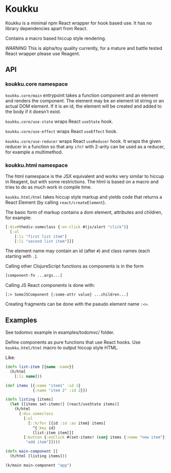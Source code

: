 # Koukku

Koukku is a minimal npm React wrapper for hook based use.
It has no library dependencies apart from React.

Contains a macro based hiccup style rendering.

*WARNING* This is alpha/toy quality currently, for a mature and battle tested React wrapper please use Reagent.

## API

### koukku.core namespace

`koukku.core/main` entrypoint takes a function component and an element
and renders the component. The element may be an element id string or an
actual DOM element. If it is an id, the element will be created and added
to the body if it doesn't exist.

`koukku.core/use-state` wraps React `useState` hook.

`koukku.core/use-effect` wraps React `useEffect` hook.

`koukku.core/use-reducer` wraps React `useReducer` hook.
It wraps the given reducer in a function so that any `ifn?` with 2-arity
can be used as a reducer, for example a multimethod.

### koukku.html namespace

The html namespace is the JSX equivalent and works very similar
to hiccup in Reagent, but with some restrictions. The html is
based on a macro and tries to do as much work in compile time.

`koukku.html/html` takes hiccup style markup and yields code that
returns a React Element (by calling `react/createElement`).

The basic form of markup contains a dom element, attributes
and children, for example:
```clojure
[:div#thediv.someclass {:on-click #(js/alert "click")}
  [:ul
    [:li "first list item"]
    [:li "second list item"]]]
```

The element name may contain an id (after `#`) and class names (each starting with `.`).

Calling other ClojureScript functions as components is in the
form

```clojure
[component-fn ...args...]
```

Calling JS React components is done with:
```
[:> SomeJSComponent {:some-attr value} ...children...]
```

Creating fragments can be done with the pseudo element name `:<>`.


## Examples

See todomvc example in examples/todomvc/ folder.

Define components as pure functions that use React hooks.
Use `koukku.html/html` macro to output hiccup style HTML.

Like:

```clojure
(defn list-item [{name :name}]
  (h/html
    [:li name]))

(def items [{:name "item1" :id 1}
            {:name "item 2" :id 2}])

(defn listing [items]
  (let [[items set-items!] (react/useState items)]
    (h/html
      [:div.someclass
        [:ul
          [::h/for [{id :id :as item} items]
            ^{:key id}
            [list-item item]]]
        [:button {:onClick #(set-items! (conj items {:name "new item"}))}
         "add item"]])))

(defn main-component []
  (h/html [listing items]))

(k/main main-component "app")
```
